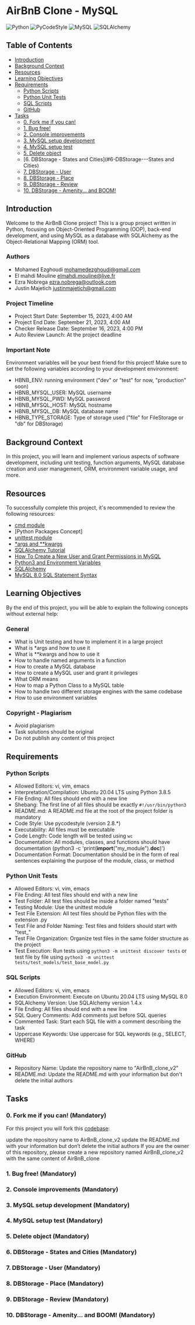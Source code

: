 # AirBnB Clone - MySQL

![Python](https://img.shields.io/badge/Python-3.8.5-blue)
![PyCodeStyle](https://img.shields.io/badge/PyCodeStyle-2.8.*-brightgreen)
![MySQL](https://img.shields.io/badge/MySQL-8.0-orange)
![SQLAlchemy](https://img.shields.io/badge/SQLAlchemy-1.4.x-red)

## Table of Contents

- [Introduction](#introduction)
- [Background Context](#background-context)
- [Resources](#resources)
- [Learning Objectives](#learning-objectives)
- [Requirements](#requirements)
  - [Python Scripts](#python-scripts)
  - [Python Unit Tests](#python-unit-tests)
  - [SQL Scripts](#sql-scripts)
  - [GitHub](#github)
- [Tasks](#tasks)
  - [0. Fork me if you can!](#0-fork-me-if-you-can-(Mandatory))
  - [1. Bug free!](#1-bug-free)
  - [2. Console improvements](#2-console-improvements)
  - [3. MySQL setup development](#3-mysql-setup-development)
  - [4. MySQL setup test](#4-mysql-setup-test)
  - [5. Delete object](#5-delete-object)
  - [6. DBStorage - States and Cities](#6-DBStorage-\--States and Cities)
  - [7. DBStorage - User](#7-DBStorage-\--User)
  - [8. DBStorage - Place](#8-DBStorage-\--Place)
  - [9. DBStorage - Review](#9-DBStorage-\--Review)
  - [10. DBStorage - Amenity... and BOOM!](#DBStorage-\--Amenity...-and-BOOM!)

## Introduction

Welcome to the AirBnB Clone project! This is a group project written in Python, focusing on Object-Oriented Programming (OOP), back-end development, and using MySQL as a database with SQLAlchemy as the Object-Relational Mapping (ORM) tool.

### Authors
- Mohamed Ezghoudi <mohamedezghoudi@gmail.com>
- El mahdi Mouline <elmahdi.mouline@live.fr>
- Ezra Nobrega <ezra.nobrega@outlook.com>
- Justin Majetich <justinmajetich@gmail.com>

### Project Timeline
- Project Start Date: September 15, 2023, 4:00 AM
- Project End Date: September 21, 2023, 4:00 AM
- Checker Release Date: September 16, 2023, 4:00 PM
- Auto Review Launch: At the project deadline

### Important Note
Environment variables will be your best friend for this project! Make sure to set the following variables according to your development environment:

- HBNB_ENV: running environment ("dev" or "test" for now, "production" soon)
- HBNB_MYSQL_USER: MySQL username
- HBNB_MYSQL_PWD: MySQL password
- HBNB_MYSQL_HOST: MySQL hostname
- HBNB_MYSQL_DB: MySQL database name
- HBNB_TYPE_STORAGE: Type of storage used ("file" for FileStorage or "db" for DBStorage)

## Background Context

In this project, you will learn and implement various aspects of software development, including unit testing, function arguments, MySQL database creation and user management, ORM, environment variable usage, and more.

## Resources

To successfully complete this project, it's recommended to review the following resources:

- [cmd module](https://docs.python.org/3/library/cmd.html)
- [Python Packages Concept]
- [unittest module](https://docs.python.org/3/library/unittest.html)
- [*args and **kwargs](https://yasoob.me/2013/08/04/args-and-kwargs-in-python-explained/)
- [SQLAlchemy Tutorial](https://docs.sqlalchemy.org/en/13/orm/tutorial.html)
- [How To Create a New User and Grant Permissions in MySQL](https://www.digitalocean.com/community/tutorials/how-to-create-a-new-user-and-grant-permissions-in-mysql)
- [Python3 and Environment Variables](https://docs.python.org/3/library/os.html?highlight=env#os.getenv)
- [SQLAlchemy](https://docs.sqlalchemy.org/en/13/)
- [MySQL 8.0 SQL Statement Syntax](https://dev.mysql.com/doc/refman/8.0/en/sql-statements.html)

## Learning Objectives

By the end of this project, you will be able to explain the following concepts without external help:

### General
- What is Unit testing and how to implement it in a large project
- What is *args and how to use it
- What is **kwargs and how to use it
- How to handle named arguments in a function
- How to create a MySQL database
- How to create a MySQL user and grant it privileges
- What ORM means
- How to map a Python Class to a MySQL table
- How to handle two different storage engines with the same codebase
- How to use environment variables

### Copyright - Plagiarism
- Avoid plagiarism
- Task solutions should be original
- Do not publish any content of this project

## Requirements

### Python Scripts
- Allowed Editors: vi, vim, emacs
- Interpretation/Compilation: Ubuntu 20.04 LTS using Python 3.8.5
- File Ending: All files should end with a new line
- Shebang: The first line of all files should be exactly `#!/usr/bin/python3`
- README.md: A README.md file at the root of the project folder is mandatory
- Code Style: Use pycodestyle (version 2.8.*)
- Executability: All files must be executable
- Code Length: Code length will be tested using `wc`
- Documentation: All modules, classes, and functions should have documentation (python3 -c 'print(__import__("my_module").__doc__)')
- Documentation Format: Documentation should be in the form of real sentences explaining the purpose of the module, class, or method

### Python Unit Tests
- Allowed Editors: vi, vim, emacs
- File Ending: All test files should end with a new line
- Test Folder: All test files should be inside a folder named "tests"
- Testing Module: Use the unittest module
- Test File Extension: All test files should be Python files with the extension .py
- Test File and Folder Naming: Test files and folders should start with "test_"
- Test File Organization: Organize test files in the same folder structure as the project
- Test Execution: Run tests using `python3 -m unittest discover tests` or test file by file using `python3 -m unittest tests/test_models/test_base_model.py`

### SQL Scripts
- Allowed Editors: vi, vim, emacs
- Execution Environment: Execute on Ubuntu 20.04 LTS using MySQL 8.0
- SQLAlchemy Version: Use SQLAlchemy version 1.4.x
- File Ending: All files should end with a new line
- SQL Query Comments: Add comments just before SQL queries
- Commented Task: Start each SQL file with a comment describing the task
- Uppercase Keywords: Use uppercase for SQL keywords (e.g., SELECT, WHERE)

### GitHub
- Repository Name: Update the repository name to "AirBnB_clone_v2"
- README.md: Update the README.md with your information but don't delete the initial authors

## Tasks

### 0. Fork me if you can! (Mandatory)

For this project you will fork this [codebase](https://github.com/justinmajetich/AirBnB_clone.git):

update the repository name to AirBnB_clone_v2
update the README.md with your information but don’t delete the initial authors
If you are the owner of this repository, please create a new repository named AirBnB_clone_v2 with the same content of AirBnB_clone

### 1. Bug free! (Mandatory)

### 2. Console improvements (Mandatory)

### 3. MySQL setup development (Mandatory)

### 4. MySQL setup test (Mandatory)

### 5. Delete object (Mandatory)

### 6. DBStorage - States and Cities (Mandatory)

### 7. DBStorage - User (Mandatory)

### 8. DBStorage - Place (Mandatory)

### 9. DBStorage - Review (Mandatory)

### 10. DBStorage - Amenity... and BOOM! (Mandatory)
